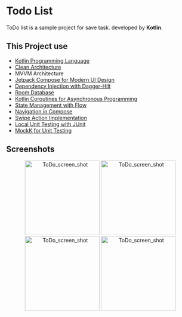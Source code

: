 # Todo List

ToDo list is a sample project for save task. 
developed by **Kotlin**.

## This Project use

- [Kotlin Programming Language](https://kotlinlang.org/)  
- [Clean Architecture](https://developer.android.com/topic/architecture)  
- MVVM Architecture  
- [Jetpack Compose for Modern UI Design](https://developer.android.com/compose)  
- [Dependency Injection with Dagger-Hilt](https://dagger.dev/hilt/)  
- [Room Database](https://developer.android.com/training/data-storage/room)  
- [Kotlin Coroutines for Asynchronous Programming](https://developer.android.com/kotlin/coroutines)  
- [State Management with Flow](https://developer.android.com/kotlin/flow)  
- [Navigation in Compose](https://developer.android.com/develop/ui/compose/navigation)  
- [Swipe Action Implementation](https://github.com/saket/swipe)  
- [Local Unit Testing with JUnit](https://developer.android.com/training/testing/local-tests)  
- [MockK for Unit Testing](https://mockk.io/)  

## Screenshots

<p align="center">
            <img src="https://github.com/SeyyedAliTabatabaei/MyTodo-Compose/shot1.jpeg" alt="ToDo_screen_shot" width="200"/>
            <img src="https://github.com/SeyyedAliTabatabaei/MyTodo-Compose/shot2.jpeg" alt="ToDo_screen_shot" width="200"/>
            <img src="https://github.com/SeyyedAliTabatabaei/MyTodo-Compose/shot3.jpeg" alt="ToDo_screen_shot" width="200"/>
            <img src="https://github.com/SeyyedAliTabatabaei/MyTodo-Compose/shot4.jpeg" alt="ToDo_screen_shot" width="200"/>
            </p>

